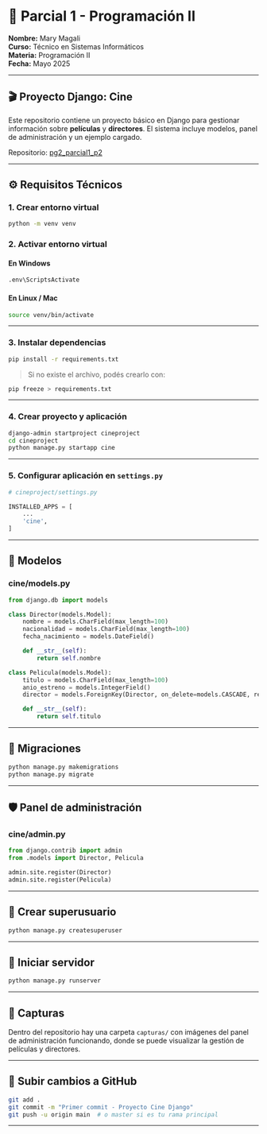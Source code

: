 # 📝 Parcial 1 - Programación II

**Nombre:** Mary Magali  
**Curso:** Técnico en Sistemas Informáticos  
**Materia:** Programación II  
**Fecha:** Mayo 2025

---

## 🎬 Proyecto Django: Cine

Este repositorio contiene un proyecto básico en Django para gestionar información sobre **películas** y **directores**. El sistema incluye modelos, panel de administración y un ejemplo cargado.

Repositorio: [pg2_parcial1_p2](https://github.com/Marymvc/pg2_parcial1_p2)

---

## ⚙️ Requisitos Técnicos

### 1. Crear entorno virtual

```bash
python -m venv venv
```

### 2. Activar entorno virtual

#### En Windows

```bash
.env\ScriptsActivate
```

#### En Linux / Mac

```bash
source venv/bin/activate
```

---

### 3. Instalar dependencias

```bash
pip install -r requirements.txt
```

> Si no existe el archivo, podés crearlo con:

```bash
pip freeze > requirements.txt
```

---

### 4. Crear proyecto y aplicación

```bash
django-admin startproject cineproject
cd cineproject
python manage.py startapp cine
```

---

### 5. Configurar aplicación en `settings.py`

```python
# cineproject/settings.py

INSTALLED_APPS = [
    ...
    'cine',
]
```

---

## 🧱 Modelos

### cine/models.py

```python
from django.db import models

class Director(models.Model):
    nombre = models.CharField(max_length=100)
    nacionalidad = models.CharField(max_length=100)
    fecha_nacimiento = models.DateField()

    def __str__(self):
        return self.nombre

class Pelicula(models.Model):
    titulo = models.CharField(max_length=100)
    anio_estreno = models.IntegerField()
    director = models.ForeignKey(Director, on_delete=models.CASCADE, related_name="peliculas")

    def __str__(self):
        return self.titulo
```

---

## 🔧 Migraciones

```bash
python manage.py makemigrations
python manage.py migrate
```

---

## 🛡️ Panel de administración

### cine/admin.py

```python
from django.contrib import admin
from .models import Director, Pelicula

admin.site.register(Director)
admin.site.register(Pelicula)
```

---

## 👤 Crear superusuario

```bash
python manage.py createsuperuser
```

---

## 🚀 Iniciar servidor

```bash
python manage.py runserver
```

---

## 📸 Capturas

Dentro del repositorio hay una carpeta `capturas/` con imágenes del panel de administración funcionando, donde se puede visualizar la gestión de películas y directores.

---

## 🔄 Subir cambios a GitHub

```bash
git add .
git commit -m "Primer commit - Proyecto Cine Django"
git push -u origin main  # o master si es tu rama principal
```

---
